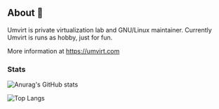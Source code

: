 ## About 👋

Umvirt is private virtualization lab and GNU/Linux maintainer. Currently Umvirt is runs as hobby, just for fun.

More information at https://umvirt.com

### Stats

![Anurag's GitHub stats](https://github-readme-stats.vercel.app/api?username=umvirt&show_icons=true&theme=transparent&hide_title=true)

![Top Langs](https://github-readme-stats.vercel.app/api/top-langs/?username=umvirt&hide_progress=true&layout=pie)

<!--
**umvirt/umvirt** is a ✨ _special_ ✨ repository because its `README.md` (this file) appears on your GitHub profile.

Here are some ideas to get you started:

- 🔭 I’m currently working on ...
- 🌱 I’m currently learning ...
- 👯 I’m looking to collaborate on ...
- 🤔 I’m looking for help with ...
- 💬 Ask me about ...
- 📫 How to reach me: ...
- 😄 Pronouns: ...
- ⚡ Fun fact: ...
-->
